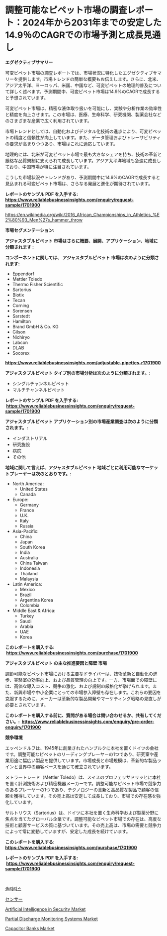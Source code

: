 <p><h1>調整可能なピペット市場の調査レポート：2024年から2031年までの安定した14.9％のCAGRでの市場予測と成長見通し</h1></p><p><strong>エグゼクティブサマリー</strong></p>
<p><p>可変ピペット市場の調査レポートでは、市場状況に特化したエグゼクティブサマリーを提供します。市場トレンドの簡単な概要もお伝えします。さらに、北米、アジア太平洋、ヨーロッパ、米国、中国など、可変ピペットの地理的普及について詳しく述べます。予測期間中、可変ピペット市場は14.9%のCAGRで成長すると予想されています。</p><p>可変ピペット市場は、精密な液体取り扱いを可能にし、実験や分析作業の効率性と精度を向上させます。この市場は、医療、生命科学、研究機関、製薬会社などのさまざまな産業で広く利用されています。</p><p>市場トレンドとしては、自動化およびデジタル化技術の進歩により、可変ピペットの精度と信頼性が向上しています。また、データ管理およびトレーサビリティの要求が高まりつつあり、市場はこれに適応しています。</p><p>地理的には、北米が可変ピペット市場で最も大きなシェアを持ち、技術の革新と厳格な品質規制に支えられて成長しています。アジア太平洋地域も急速に成長しており、中国市場が特に注目されています。</p><p>こうした市場状況やトレンドがあり、予測期間中に14.9%のCAGRで成長すると見込まれる可変ピペット市場は、さらなる発展と進化が期待されています。</p></p>
<p><strong>レポートのサンプル PDF を入手する: <a href="https://www.reliablebusinessinsights.com/enquiry/request-sample/1701900">https://www.reliablebusinessinsights.com/enquiry/request-sample/1701900</a></strong></p>
<p><a href="https://en.wikipedia.org/wiki/2016_African_Championships_in_Athletics_%E2%80%93_Men%27s_hammer_throw">https://en.wikipedia.org/wiki/2016_African_Championships_in_Athletics_%E2%80%93_Men%27s_hammer_throw</a></p>
<p><strong>市場セグメンテーション:</strong></p>
<p><strong> アジャスタブルピペット 市場はさらに概要、展開、アプリケーション、地域に分類されます :</strong></p>
<p><strong>コンポーネントに関しては、 アジャスタブルピペット 市場は次のように分類されます: &nbsp;</strong></p>
<p><ul><li>Eppendorf</li><li>Mettler Toledo</li><li>Thermo Fisher Scientific</li><li>Sartorius</li><li>Biotix</li><li>Tecan</li><li>Corning</li><li>Sorensen</li><li>Sarstedt</li><li>Hamilton</li><li>Brand GmbH & Co. KG</li><li>Gilson</li><li>Nichiryo</li><li>Labcon</li><li>DLAB</li><li>Socorex</li></ul></p>
<p><strong><a href="https://www.reliablebusinessinsights.com/adjustable-pipettes-r1701900">https://www.reliablebusinessinsights.com/adjustable-pipettes-r1701900</a></strong></p>
<p><strong> アジャスタブルピペット タイプ別の市場分析は次のように分類されます。:</strong></p>
<p><ul><li>シングルチャンネルピペット</li><li>マルチチャンネルピペット</li></ul></p>
<p><strong>レポートのサンプル PDF を入手する: &nbsp;<a href="https://www.reliablebusinessinsights.com/enquiry/request-sample/1701900">https://www.reliablebusinessinsights.com/enquiry/request-sample/1701900</a></strong></p>
<p><strong> アジャスタブルピペット アプリケーション別の市場産業調査は次のように分類されます。:</strong></p>
<p><ul><li>インダストリアル</li><li>研究施設</li><li>病院</li><li>その他</li></ul></p>
<p><strong>地域に関して言えば、アジャスタブルピペット 地域ごとに利用可能なマーケットプレーヤーは次のとおりです。:</strong></p>
<p><ul>
    <li>
        North America:
        <ul>
            <li>United States</li>
            <li>Canada</li>
        </ul>
    </li>
    <li>
        Europe:
        <ul>
            <li>Germany</li>
            <li>France</li>
            <li>U.K.</li>
            <li>Italy</li>
            <li>Russia</li>
        </ul>
    </li>
    <li>
        Asia-Pacific:
        <ul>
            <li>China</li>
            <li>Japan</li>
            <li>South Korea</li>
            <li>India</li>
            <li>Australia</li>
            <li>China Taiwan</li>
            <li>Indonesia</li>
            <li>Thailand</li>
            <li>Malaysia</li>
        </ul>
    </li>
    <li>
        Latin America:
        <ul>
            <li>Mexico</li>
            <li>Brazil</li>
            <li>Argentina Korea</li>
            <li>Colombia</li>
        </ul>
    </li>
    <li>
        Middle East & Africa:
        <ul>
            <li>Turkey</li>
            <li>Saudi</li>
            <li>Arabia</li>
            <li>UAE</li>
            <li>Korea</li>
        </ul>
    </li>
    </ul></p>
<p><strong>このレポートを購入する: &nbsp;<a href="https://www.reliablebusinessinsights.com/purchase/1701900">https://www.reliablebusinessinsights.com/purchase/1701900</a></strong></p>
<p><strong>アジャスタブルピペット の主な推進要因と障壁 市場</strong></p>
<p><p>調節可能なピペット市場における主要なドライバーは、技術革新と自動化の進歩、実験室の効率向上、および品質管理の向上です。一方、市場面での障壁には、高価な導入コスト、競争の激化、および規制の厳格化が挙げられます。また、新興市場や中小企業にとっての市場参入障壁も存在します。これらの要因を克服するために、メーカーは革新的な製品開発やマーケティング戦略の見直しが必要とされています。</p></p>
<p><strong>このレポートを購入する前に、質問がある場合は問い合わせるか、共有してください。:&nbsp; <a href="https://www.reliablebusinessinsights.com/enquiry/pre-order-enquiry/1701900">https://www.reliablebusinessinsights.com/enquiry/pre-order-enquiry/1701900</a></strong></p>
<p><strong>競争環境</strong></p>
<p><p>エッペンドルフは、1945年に創業されたハンブルクに本社を置くドイツの会社です。調整可能なピペットのリーディングプレーヤーの1つであり、研究室や産業用途に幅広い製品を提供しています。市場成長と市場規模は、革新的な製品ラインと世界中の顧客ベースを通じて確立されています。</p><p>メトラートレード（Mettler Toledo）は、スイスのプロフェッサドリッヒに本社を置く計測技術および精密機器メーカーです。調整可能なピペット市場で競争力のあるプレーヤーの1つであり、テクノロジーの革新と高品質な製品で顧客の信頼を獲得しています。その売上高は安定して成長しており、市場での存在感を強化しています。</p><p>サルトリウス（Sartorius）は、ドイツに本社を置く生命科学および製薬分野に焦点を当てたグローバル企業です。調整可能なピペット市場での存在は、高度な技術と顧客サービスの質に基づいています。その売上高は、市場の需要と競争力によって常に変動していますが、安定した成長を続けています。</p></p>
<p><strong>このレポートを購入する: &nbsp; <a href="https://www.reliablebusinessinsights.com/purchase/1701900">https://www.reliablebusinessinsights.com/purchase/1701900</a></strong></p>
<p><strong>レポートのサンプル PDF を入手する: &nbsp;<a href="https://www.reliablebusinessinsights.com/enquiry/request-sample/1701900">https://www.reliablebusinessinsights.com/enquiry/request-sample/1701900</a></strong><strong></strong></p>
<p>&nbsp;</p>
<p><p><a href="https://github.com/shampaakter36/Market-Research-Report-List-1/blob/main/147431160484.md">솔리리스</a></p><p><a href="https://github.com/TerrellConn/Market-Research-Report-List-2/blob/main/131062258426.md">センサー</a></p><p><a href="https://issuu.com/reportprime-2/docs/artificial-intelligence-in-security-market-size-20">Artificial Intelligence in Security Market</a></p><p><a href="https://github.com/luckyshygirl/Market-Research-Report-List-5/blob/main/partial-discharge-monitoring-systems-market.md">Partial Discharge Monitoring Systems Market</a></p><p><a href="https://github.com/vimar16th/Market-Research-Report-List-5/blob/main/capacitor-banks-market.md">Capacitor Banks Market</a></p></p>